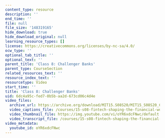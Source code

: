 ```yaml
---
content_type: resource
description: ''
end_time: ''
file: null
file_size: '148319165'
hide_download: true
hide_download_original: null
learning_resource_types: []
license: https://creativecommons.org/licenses/by-nc-sa/4.0/
ocw_type: ''
optional_tab_title: ''
optional_text: ''
parent_title: 'Class 8: Challenger Banks'
parent_type: CourseSection
related_resources_text: ''
resource_index_text: ''
resourcetype: Video
start_time: ''
title: 'Class 8: Challenger Banks'
uid: 6dc4a95c-fed7-0b5b-aa2d-673cd06c4d4e
video_files:
  archive_url: https://archive.org/download/MIT15.S08S20/MIT15_S08S20_Class08_300k.mp4
  video_captions_file: /courses/15-s08-fintech-shaping-the-financial-world-spring-2020/02869cf534cf52cd98aabb8739ff5c35_oYR6xdcFNwc.vtt
  video_thumbnail_file: https://img.youtube.com/vi/oYR6xdcFNwc/default.jpg
  video_transcript_file: /courses/15-s08-fintech-shaping-the-financial-world-spring-2020/1755e5b9a5be033543530869ac118b78_oYR6xdcFNwc.pdf
video_metadata:
  youtube_id: oYR6xdcFNwc
---
```

